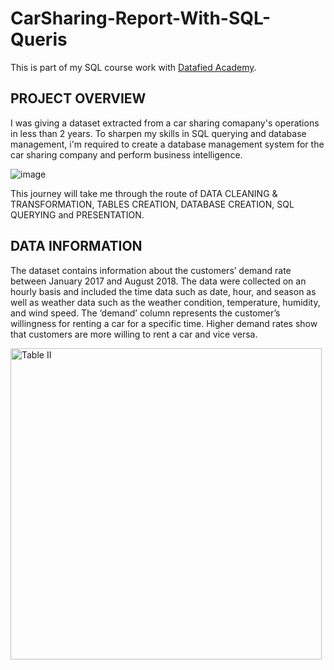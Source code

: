 # CarSharing-Report-With-SQL-Queris
This is part of my SQL course work with [Datafied Academy](https://github.com/Datafyde).


## PROJECT OVERVIEW
I was giving a dataset extracted from a car sharing comapany's operations in less than 2 years.
To sharpen my skills in SQL querying and database management, i'm required to create a database management system
for the car sharing company and perform business intelligence.

![image](https://github.com/Amiphel/Carsharing-Report-With-SQL-Queris/assets/157698401/f42da6b2-f296-4017-a15f-317631627781)

This journey will take me through the route of DATA CLEANING & TRANSFORMATION, TABLES CREATION, DATABASE CREATION, SQL QUERYING and PRESENTATION.

## DATA INFORMATION
The dataset contains information about the customers’ demand rate between January 2017 and August 2018. The data were collected on an hourly basis and included the time data such as date, hour, and season as well as weather data such as the weather condition, temperature, humidity, and wind speed. The ‘demand’ column represents the customer’s willingness for renting a car for a specific time. Higher demand rates show that customers are more willing to rent a car and vice versa.

<img width="498" alt="Table II" src="https://github.com/Amiphel/Carsharing-Report-With-SQL-Queris/assets/157698401/f733bd8d-cf42-4a45-8529-60c0325d69c7">

